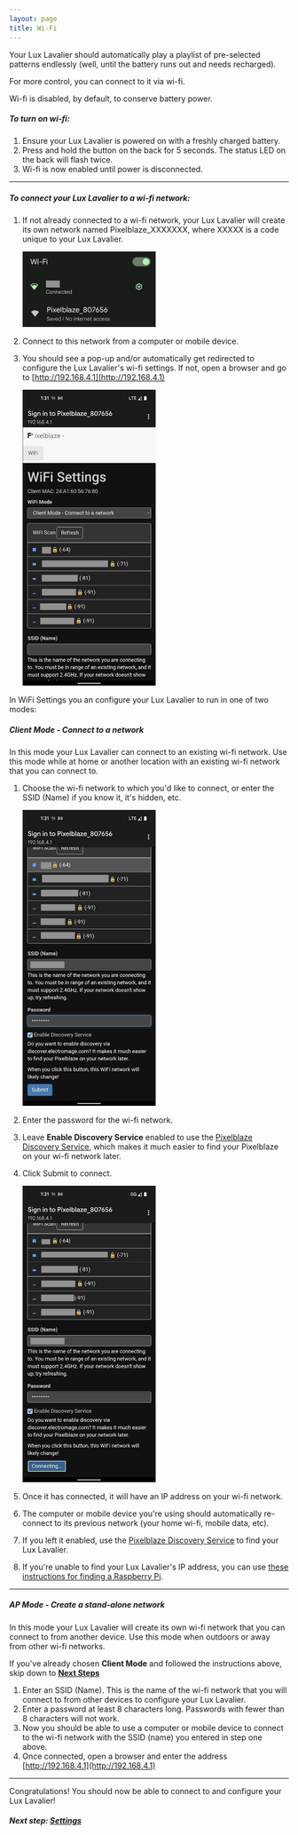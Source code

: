 ```yaml
---
layout: page
title: Wi-Fi
---
```


Your Lux Lavalier should automatically play a playlist of pre-selected patterns endlessly (well, until the battery runs out and needs recharged).

For more control, you can connect to it via wi-fi.

Wi-fi is disabled, by default, to conserve battery power.

##### To turn on wi-fi:

1. Ensure your Lux Lavalier is powered on with a freshly charged battery.
1. Press and hold the button on the back for 5 seconds. The status LED on the back will flash twice.
1. Wi-fi is now enabled until power is disconnected.

---

##### To connect your Lux Lavalier to a wi-fi network:

1. If not already connected to a wi-fi network, your Lux Lavalier will create its own network named Pixelblaze_XXXXXXX,
   where XXXXX is a code unique to your Lux Lavalier.

   <img src="/assets/img/setup/wifi-android.png" class="img-thumbnail" style="width: 240px" />

1. Connect to this network from a computer or mobile device.
1. You should see a pop-up and/or automatically get redirected to configure the Lux Lavalier's wi-fi settings.
   If not, open a browser and go to [http://192.168.4.1](http://192.168.4.1)

   <img src="/assets/img/setup/wifi-settings.jpeg" class="img-thumbnail" style="width: 240px" />

In WiFi Settings you an configure your Lux Lavalier to run in one of two modes:

##### Client Mode - Connect to a network

In this mode your Lux Lavalier can connect to an existing wi-fi network.
Use this mode while at home or another location with an existing wi-fi network that you can connect to.

1. Choose the wi-fi network to which you'd like to connect, or enter the SSID (Name) if you know it, it's hidden, etc.

   <img src="/assets/img/setup/wifi-settings-2.jpeg" class="img-thumbnail" style="width: 240px" />

1. Enter the password for the wi-fi network.
1. Leave **Enable Discovery Service** enabled to use the [Pixelblaze Discovery Service](http://discover.electromage.com),
   which makes it much easier to find your Pixelblaze on your wi-fi network later.
1. Click Submit to connect.

   <img src="/assets/img/setup/wifi-settings-3.jpeg" class="img-thumbnail" style="width: 240px" />

1. Once it has connected, it will have an IP address on your wi-fi network.
1. The computer or mobile device you're using should automatically re-connect to its previous network (your home wi-fi, mobile data, etc).
1. If you left it enabled, use the [Pixelblaze Discovery Service](http://discover.electromage.com) to find your Lux Lavalier.
1. If you're unable to find your Lux Lavalier's IP address, you can use [these instructions for finding a Raspberry Pi](https://www.raspberrypi.org/documentation/remote-access/ip-address.md).

---

##### AP Mode - Create a stand-alone network

In this mode your Lux Lavalier will create its own wi-fi network that you can connect to from another device.
Use this mode when outdoors or away from other wi-fi networks.

If you've already chosen **Client Mode** and followed the instructions above, skip down to [**Next Steps**](#next-step-settingssetupsettings)

1. Enter an SSID (Name).
   This is the name of the wi-fi network that you will connect to from other devices to configure your Lux Lavalier.
1. Enter a password at least 8 characters long. Passwords with fewer than 8 characters will not work.
1. Now you should be able to use a computer or mobile device to connect to the wi-fi network with the SSID (name)
   you entered in step one above.
1. Once connected, open a browser and enter the address [http://192.168.4.1](http://192.168.4.1)

---

Congratulations! You should now be able to connect to and configure your Lux Lavalier!

##### Next step: [Settings](/setup/settings)
